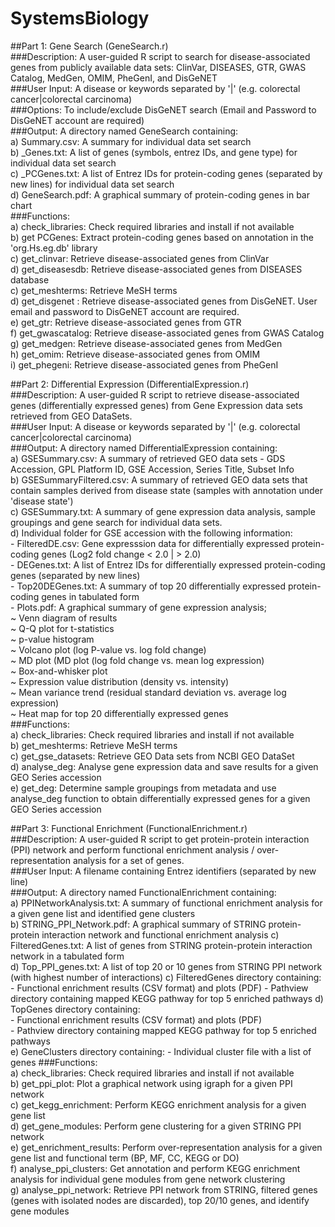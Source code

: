# SystemsBiology

##Part 1: Gene Search (GeneSearch.r)  
###Description: A user-guided R script to search for disease-associated genes from publicly available data sets: ClinVar, DISEASES, GTR, GWAS Catalog, MedGen, OMIM, PheGenI, and DisGeNET  
###User Input: A disease or keywords separated by '|' (e.g. colorectal cancer|colorectal carcinoma)  
###Options: To include/exclude DisGeNET search (Email and Password to DisGeNET account are required)  
###Output: A directory named GeneSearch containing:   
  a) <Dataset>Summary.csv: A summary for individual data set search  
  b) <Dataset>_Genes.txt: A list of genes (symbols, entrez IDs, and gene type) for individual data set search  
  c) <Dataset>_PCGenes.txt: A list of Entrez IDs for protein-coding genes (separated by new lines) for individual data set search   
  d) GeneSearch.pdf: A graphical summary of protein-coding genes in bar chart  
###Functions:   
  a) check_libraries: Check required libraries and install if not available   
  b) get PCGenes: Extract protein-coding genes based on annotation in the 'org.Hs.eg.db' library   
  c) get_clinvar: Retrieve disease-associated genes from ClinVar  
  d) get_diseasesdb: Retrieve disease-associated genes from DISEASES database    
  c) get_meshterms: Retrieve MeSH terms    
  d) get_disgenet : Retrieve disease-associated genes from DisGeNET. User email and password to DisGeNET account are required.   
  e) get_gtr: Retrieve disease-associated genes from GTR    
  f) get_gwascatalog: Retrieve disease-associated genes from GWAS Catalog    
  g) get_medgen: Retrieve disease-associated genes from MedGen    
  h) get_omim: Retrieve disease-associated genes from OMIM    
  i) get_phegeni: Retrieve disease-associated genes from PheGenI    
  
##Part 2: Differential Expression (DifferentialExpression.r)  
###Description: A user-guided R script to retrieve disease-associated genes (differentially expressed genes) from Gene Expression data sets retrieved from GEO DataSets.  
###User Input: A disease or keywords separated by '|' (e.g. colorectal cancer|colorectal carcinoma)  
###Output: A directory named DifferentialExpression containing:  
  a) GSESummary.csv: A summary of retrieved GEO data sets - GDS Accession, GPL Platform ID, GSE Accession, Series Title, Subset Info  
  b) GSESummaryFiltered.csv: A summary of retrieved GEO data sets that contain samples derived from disease state (samples with annotation under 'disease state')  
  c) GSESummary.txt: A summary of gene expression data analysis, sample groupings and gene search for individual data sets.  
  d) Individual folder for GSE accession with the following information:  
      - FilteredDE.csv: Gene expresssion data for differentially expressed protein-coding genes (Log2 fold change < 2.0 | > 2.0)  
      - DEGenes.txt: A list of Entrez IDs for differentially expressed protein-coding genes (separated by new lines)  
      - Top20DEGenes.txt: A summary of top 20 differentially expressed protein-coding genes in tabulated form  
      - Plots.pdf: A graphical summary of gene expression analysis;  
          ~ Venn diagram of results  
          ~ Q-Q plot for t-statistics  
          ~ p-value histogram  
          ~ Volcano plot (log P-value vs. log fold change)  
          ~ MD plot (MD plot (log fold change vs. mean log expression)  
          ~ Box-and-whisker plot  
          ~ Expression value distribution (density vs. intensity)  
          ~ Mean variance trend (residual standard deviation vs. average log expression)  
          ~ Heat map for top 20 differentially expressed genes  
  ###Functions:  
   a) check_libraries: Check required libraries and install if not available  
   b) get_meshterms: Retrieve MeSH terms  
   c) get_gse_datasets: Retrieve GEO Data sets from NCBI GEO DataSet  
   d) analyse_deg: Analyse gene expression data and save results for a given GEO Series accession  
   e) get_deg: Determine sample groupings from metadata and use analyse_deg function to obtain differentially expressed genes for a given GEO Series accession     
      
##Part 3: Functional Enrichment (FunctionalEnrichment.r)  
###Description: A user-guided R script to get protein-protein interaction (PPI) network and perform functional enrichment analysis / over-representation analysis for a set of genes.  
###User Input: A filename containing Entrez identifiers (separated by new line)  
###Output: A directory named FunctionalEnrichment containing:  
  a) PPINetworkAnalysis.txt: A summary of functional enrichment analysis for a given gene list and identified gene clusters  
  b) STRING_PPI_Network.pdf: A graphical summary of STRING protein-protein interaction network and functional enrichment analysis 
  c) FilteredGenes.txt: A list of genes from STRING protein-protein interaction network in a tabulated form  
  d) Top_PPI_genes.txt: A list of top 20 or 10 genes from STRING PPI network (with highest number of interactions)
  c) FilteredGenes directory containing:  
        - Functional enrichment results (CSV format) and plots (PDF)
        - Pathview directory containing mapped KEGG pathway for top 5 enriched pathways
  d) TopGenes directory containing:  
        - Functional enrichment results (CSV format) and plots (PDF)  
        - Pathview directory containing mapped KEGG pathway for top 5 enriched pathways  
  e) GeneClusters directory containing:
        - Individual cluster file with a list of genes
  ###Functions:  
   a) check_libraries: Check required libraries and install if not available  
   b) get_ppi_plot: Plot a graphical network using igraph for a given PPI network    
   c) get_kegg_enrichment: Perform KEGG enrichment analysis for a given gene list     
   d) get_gene_modules: Perform gene clustering for a given STRING PPI network  
   e) get_enrichment_results: Perform over-representation analysis for a given gene list and functional term (BP, MF, CC, KEGG or DO)  
   f) analyse_ppi_clusters: Get annotation and perform KEGG enrichment analysis for individual gene modules from gene network clustering  
   g) analyse_ppi_network: Retrieve PPI network from STRING, filtered genes (genes with isolated nodes are discarded), top 20/10 genes, and identify gene modules   
